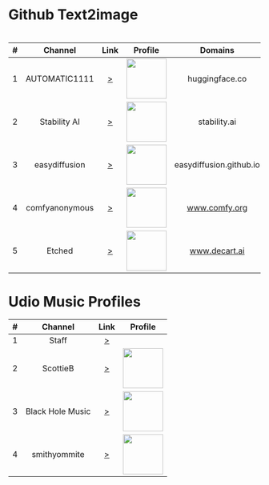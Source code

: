 <!DOCTYPE html>
<html>
<h1>Github Text2image<h1>

| # | Channel | Link | Profile | Domains |
|:-:|:-------:|:----:|:-------:|:-------:|
| 1 | AUTOMATIC1111 | [>](https://github.com/AUTOMATIC1111/stable-diffusion-webui) | <img height="80" src="https://avatars.githubusercontent.com/u/20920490?v=4"/> | huggingface.co
| 2 | Stability AI | [>](https://github.com/Stability-AI/StableSwarmUI) | <img height="80" src="https://avatars.githubusercontent.com/u/100950301?s=200&v=4"/> | stability.ai
| 3 | easydiffusion | [>](https://github.com/easydiffusion/easydiffusion) | <img height="80" src="https://avatars.githubusercontent.com/u/118806966?s=200&v=4"/> | easydiffusion.github.io
| 4 | comfyanonymous | [>](https://github.com/comfyanonymous/ComfyUI) | <img height="80" src="https://avatars.githubusercontent.com/u/121283862?v=4"/> | www.comfy.org
| 5 | Etched | [>](https://github.com/etched-ai/open-oasis) | <img height="80" src="https://avatars.githubusercontent.com/u/114662817?s=200&v=4"/> | www.decart.ai

<h1>Udio Music Profiles</h1>

| # | Channel | Link | Profile |
|:-:|:-------:|:----:|:-------:|
| 1 | Staff | [>](https://www.udio.com/creators/Staff)
| 2 | ScottieB | [>](https://www.udio.com/creators/ScottieB) | <img height="80" src="https://pbs.twimg.com/profile_images/1400290646313799681/w7wi17qs_normal.jpg"/>
| 3 | Black Hole Music | [>](https://www.udio.com/creators/Black%20Hole%20Music) | <img height="80" src="https://imagedelivery.net/C9yUr1FL21Q6JwfYYh2ozQ/806b48fc-2ac2-4c28-cd73-04e52e7aa100/public"/>
| 4 | smithyommite | [>](https://www.udio.com/creators/smithyommite) | <img height="80" src="https://lh3.googleusercontent.com/a/ACg8ocL2185U32uDUmRFglQz7J21276tzB6cs1mzV6YBZy-UF_-rxPM=s96-c"/> |
</html>
